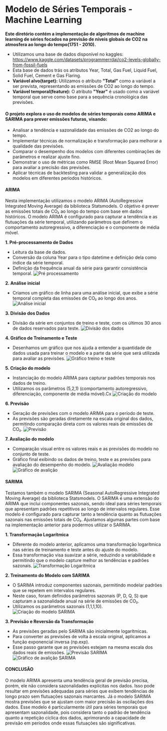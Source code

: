 # Modelo de Séries Temporais - Machine Learning

**Este diretório contém a implementação de algoritmos de machine learning de séries focados na previsão de níveis globais de CO2 na atmosfera ao longo do tempo(1751 - 2010).**
* Utilizamos uma base de dados disponível no kaggles: https://www.kaggle.com/datasets/programmerrdai/co2-levels-globally-from-fossil-fuels
* Esta base de dados trás os atributos Year, Total, Gas Fuel, Liquid Fuel, Solid Fuel, Cement e Gas Flaring.
* **Variável alvo(target):** Utilizamos o atributo **"Total"** como a variável a ser prevista, representando as emissões de CO2 ao longo do tempo.
* **Variável temporal(feature):** O atributo **"Year"** é usado como a variável temporal que serve como base para a sequência cronológica das previsões.  

#### O projeto explora o uso de modelos de séries temporais como ARIMA e SARIMA para prever emissões futuras, visando:

* Analisar a tendência e sazonalidade das emissões de CO2 ao longo do tempo.
* Implementar técnicas de normalização e transformação para melhorar a qualidade das previsões.
* Comparar o desempenho dos modelos com diferentes combinações de parâmetros e realizar ajuste fino.
* Demonstrar o uso de métricas como RMSE (Root Mean Squared Error) para avaliar a precisão das previsões.
* Aplicar técnicas de backtesting para validar a generalização dos modelos em diferentes períodos históricos.

#### ARIMA

Nesta implementação utilizamos o modelo ARIMA (AutoRegressive Integrated Moving Average) da biblioteca Statsmodels. O objetivo é prever as emissões totais de CO₂ ao longo do tempo com base em dados históricos. O modelo ARIMA é configurado para capturar a tendência e as flutuações da série temporal, utilizando parâmetros que definem o comportamento autoregressivo, a diferenciação e o componente de média móvel.

**1. Pré-processamento de Dados**
* Leitura da base de dados.
* Conversão da coluna Year para o tipo datetime e definição dela como índice da série temporal.
* Definição da frequência anual da série para garantir consistência temporal.
![Pré processamento](./images/pre-proccess.png "Pré processamento")


**2. Análise inicial**
* Criamos um gráfico de linha para uma análise inicial, que exibe a série temporal completa das emissões de CO₂ ao longo dos anos.
![Análise inicial](./images/graph-1.png "Análise inicial")

**3. Divisão dos Dados**
* Divisão da série em conjuntos de treino e teste, com os últimos 30 anos de dados reservados para teste.
![Divisão dos dados](./images/split-data.png "Divisão dos dados")

**4. Gráfico de Treinamento e Teste**
* Desenhamos um gráfico que nos ajuda a entender a quantidade de dados usada para treinar o modelo e a parte da série que será utilizada para avaliar as previsões.
![Gráfico treino e teste](./images/graph-2.png "Gráfico treino e teste")

**5. Criação do modelo**
* Instanciação do modelo ARIMA para capturar padrões temporais nos dados de treino.
* Utilizamos os parâmetros (5,2,1) (comportamento autoregressivo, diferenciação, componente de média móvel).Cx
![Criação do modelo](./images/train-model.png "Criação do modelo")

**6. Previsão**
* Geração de previsões com o modelo ARIMA para o período de teste.
* As previsões são geradas diretamente na escala original dos dados, permitindo comparação direta com os valores reais de emissões de CO₂.
![Previsão](./images/predictions.png "Previsão")

**7. Avaliação do modelo**
* Comparação visual entre os valores reais e as previsões do modelo no conjunto de teste.
* Gráfico final exibindo os dados de treino, teste e as previsões para avaliação do desempenho do modelo.
![Avaliação modelo](./images/plot-results.png "Avaliação do modelo")
![Gráfico de avalição](./images/graph-3.png "Gráfico de avalição")


#### SARIMA

Testamos também o modelo SARIMA (Seasonal AutoRegressive Integrated Moving Average) da biblioteca Statsmodels. O SARIMA é uma extensão do ARIMA que inclui componentes sazonais, sendo ideal para séries temporais que apresentam padrões repetitivos ao longo de intervalos regulares. Esse modelo é configurado para capturar tanto a tendência quanto as flutuações sazonais nas emissões totais de CO₂. Ajustamos algumas partes com base na implementação anterior para podermos utilizar o SARIMA.

**1. Transformação Logarítmica**
* Diferente do modelo anterior, aplicamos uma transformação logarítmica nas séries de treinamento e teste antes do ajuste do modelo.
* Essa transformação visa suavizar a série, reduzindo a variabilidade e permitindo que o modelo capture melhor as tendências e padrões sazonais.
![Transformação Logarítmica](./images/logarithmic-transform.png "Transformação Logarítmica")

**2. Treinamento do Modelo com SARIMA**
* O SARIMA introduz componentes sazonais, permitindo modelar padrões que se repetem em intervalos regulares. 
* Neste caso, foram definidos parâmetros sazonais (P, D, Q, S) que capturam a sazonalidade anual na série de emissões de CO₂.
* Utilizamos os parâmetros sazonais (1,1,1,10).
![Criação do modelo SARIMA](./images/SARIMA-model.png "Criação do modelo SARIMA")

**3. Previsão e Reversão da Transformação**
* As previsões geradas pelo SARIMA são inicialmente logarítmicas.
* Para converter as previsões de volta à escala original, aplicamos a função exponencial inversa (np.exp).
* Esse passo garante que as previsões estejam na mesma escala dos dados reais de emissões.
![Previsão SARIMA](./images/SARIMA-predictions.png "Previsão SARIMA")
![Gráfico de avalição SARIMA](./images/SARIMA-graph.png "Gráfico de avalição SARIMA")

#### CONCLUSÃO

O modelo ARIMA apresenta uma tendência geral de previsão precisa, porém, ele não considera sazonalidades explícitas nos dados. Isso pode resultar em previsões adequadas para séries que exibem tendências de longo prazo sem flutuações sazonais marcantes.
Já o modelo SARIMA mostra previsões que se ajustam com maior precisão às oscilações dos dados. Esse modelo é particularmente útil para séries temporais que apresentam sazonalidade, pois considera tanto o padrão de tendência quanto a repetição cíclica dos dados, aprimorando a capacidade de previsão em períodos onde essas flutuações são significativas.

